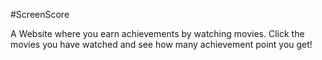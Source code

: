 #ScreenScore

A Website where you earn achievements by watching movies. Click the movies you have watched and see how many achievement point you get!
